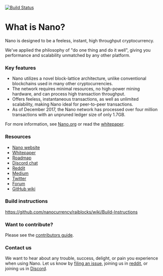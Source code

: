 [![Build Status](https://travis-ci.org/clemahieu/raiblocks.svg?branch=master)](https://travis-ci.org/clemahieu/raiblocks)

# What is Nano?
Nano is designed to be a feeless, instant, high throughput cryptocurrency.

We've applied the philosophy of "do one thing and do it well", giving you performance and scalability unmatched by any other platform.

### Key features
* Nano utilizes a novel block-lattice architecture, unlike conventional blockchains used in many other cryptocurrencies.
* The network requires minimal resources, no high-power mining hardware, and can process high transaction throughput.
* Offers feeless, instantaneous transactions, as well as unlimited scalability, making Nano ideal for peer-to-peer transactions.
* As of December 2017, the Nano network has processed over four million transactions with an unpruned ledger size of only 1.7GB.

For more information, see [Nano.org](https://nano.org/) or read the [whitepaper](https://nano.org/en/whitepaper).

### Resources
- [Nano website](https://nano.org)
- [Whitepaper](https://nano.org/en/whitepaper)
- [Roadmap](https://raiblocks.net/media/raiblocks-roadmap-v2-en.png)
- [Discord chat](https://chat.nano.org/)
- [Reddit](https://reddit.com/r/nanocurrency)
- [Medium](https://medium.com/@nanocurrency)
- [Twitter](https://twitter.com/nanocurrency)
- [Forum](https://forum.raiblocks.net/)
- [GitHub wiki](https://github.com/nanocurrency/raiblocks/wiki)

### Build instructions
https://github.com/nanocurrency/raiblocks/wiki/Build-Instructions

### Want to contribute?
Please see the [contributors guide](https://github.com/nanocurrency/raiblocks/wiki/Contributing).

### Contact us

We want to hear about any trouble, success, delight, or pain you experience when
using Nano. Let us know by [filing an issue](https://github.com/nanocurrency/raiblocks/issues), joining us in [reddit](https://reddit.com/r/nanocurrency), or joining us in [Discord](https://chat.nano.org/).
